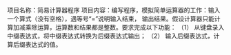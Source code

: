 项目名称：简易计算器程序
项目内容：编写程序，模拟简单运算器的工作：输入一个算式（没有空格），遇等号“=”说明输入结束，
输出结果。假设计算器只能计算加减乘除运算，运算数和结果都是整数。要求完成以下功能： 
（1）	从键盘录入中缀表达式，将中缀表达式转换为后缀表达式输出；
（2）	输入后缀表达式，计算后缀表达式的值。

